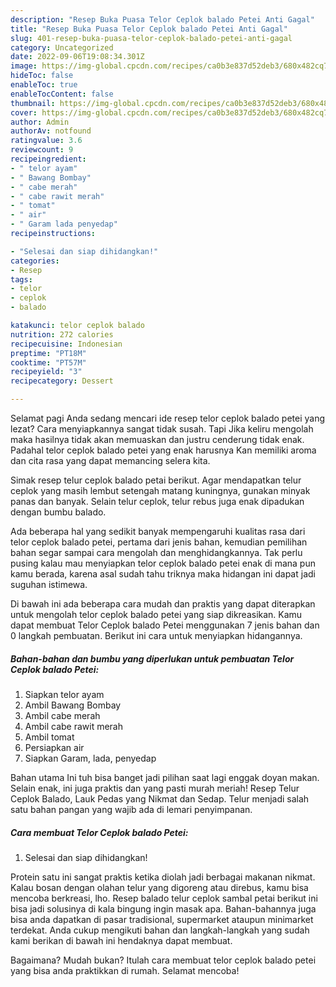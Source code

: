 ```yaml
---
description: "Resep Buka Puasa Telor Ceplok balado Petei Anti Gagal"
title: "Resep Buka Puasa Telor Ceplok balado Petei Anti Gagal"
slug: 401-resep-buka-puasa-telor-ceplok-balado-petei-anti-gagal
category: Uncategorized
date: 2022-09-06T19:08:34.301Z
image: https://img-global.cpcdn.com/recipes/ca0b3e837d52deb3/680x482cq70/telor-ceplok-balado-petei-foto-resep-utama.jpg
hideToc: false
enableToc: true
enableTocContent: false
thumbnail: https://img-global.cpcdn.com/recipes/ca0b3e837d52deb3/680x482cq70/telor-ceplok-balado-petei-foto-resep-utama.jpg
cover: https://img-global.cpcdn.com/recipes/ca0b3e837d52deb3/680x482cq70/telor-ceplok-balado-petei-foto-resep-utama.jpg
author: Admin
authorAv: notfound
ratingvalue: 3.6
reviewcount: 9
recipeingredient:
- " telor ayam"
- " Bawang Bombay"
- " cabe merah"
- " cabe rawit merah"
- " tomat"
- " air"
- " Garam lada penyedap"
recipeinstructions:

- "Selesai dan siap dihidangkan!"
categories:
- Resep
tags:
- telor
- ceplok
- balado

katakunci: telor ceplok balado 
nutrition: 272 calories
recipecuisine: Indonesian
preptime: "PT18M"
cooktime: "PT57M"
recipeyield: "3"
recipecategory: Dessert

---
```



Selamat pagi Anda sedang mencari ide resep telor ceplok balado petei yang lezat? Cara menyiapkannya sangat tidak susah. Tapi Jika keliru mengolah maka hasilnya tidak akan memuaskan dan justru cenderung tidak enak. Padahal telor ceplok balado petei yang enak harusnya Kan memiliki aroma dan cita rasa yang dapat memancing selera kita.


Simak resep telur ceplok balado petai berikut. Agar mendapatkan telur ceplok yang masih lembut setengah matang kuningnya, gunakan minyak panas dan banyak. Selain telur ceplok, telur rebus juga enak dipadukan dengan bumbu balado.

Ada beberapa hal yang sedikit banyak mempengaruhi kualitas rasa dari telor ceplok balado petei, pertama dari jenis bahan, kemudian pemilihan bahan segar sampai cara mengolah dan menghidangkannya. Tak perlu pusing kalau mau menyiapkan telor ceplok balado petei enak di mana pun kamu berada, karena asal sudah tahu triknya maka hidangan ini dapat jadi suguhan istimewa.


Di bawah ini ada beberapa cara mudah dan praktis yang dapat diterapkan untuk mengolah telor ceplok balado petei yang siap dikreasikan. Kamu dapat membuat Telor Ceplok balado Petei menggunakan 7 jenis bahan dan 0 langkah pembuatan. Berikut ini cara untuk menyiapkan hidangannya.

<!--inarticleads1-->

##### Bahan-bahan dan bumbu yang diperlukan untuk pembuatan Telor Ceplok balado Petei:

1. Siapkan  telor ayam
1. Ambil  Bawang Bombay
1. Ambil  cabe merah
1. Ambil  cabe rawit merah
1. Ambil  tomat
1. Persiapkan  air
1. Siapkan  Garam, lada, penyedap


Bahan utama Ini tuh bisa banget jadi pilihan saat lagi enggak doyan makan. Selain enak, ini juga praktis dan yang pasti murah meriah! Resep Telur Ceplok Balado, Lauk Pedas yang Nikmat dan Sedap. Telur menjadi salah satu bahan pangan yang wajib ada di lemari penyimpanan. 

<!--inarticleads2-->

##### Cara membuat Telor Ceplok balado Petei:


1. Selesai dan siap dihidangkan!

Protein satu ini sangat praktis ketika diolah jadi berbagai makanan nikmat. Kalau bosan dengan olahan telur yang digoreng atau direbus, kamu bisa mencoba berkreasi, lho. Resep balado telur ceplok sambal petai berikut ini bisa jadi solusinya di kala bingung ingin masak apa. Bahan-bahannya juga bisa anda dapatkan di pasar tradisional, supermarket ataupun minimarket terdekat. Anda cukup mengikuti bahan dan langkah-langkah yang sudah kami berikan di bawah ini hendaknya dapat membuat. 

Bagaimana? Mudah bukan? Itulah cara membuat telor ceplok balado petei yang bisa anda praktikkan di rumah. Selamat mencoba!
